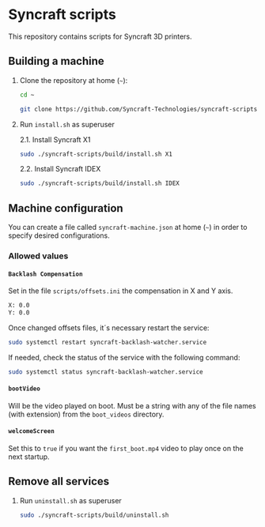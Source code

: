 # Syncraft scripts

This repository contains scripts for Syncraft 3D printers.

## Building a machine

1. Clone the repository at home (`~`):
	```bash
	cd ~
	```
	```bash
	git clone https://github.com/Syncraft-Technologies/syncraft-scripts.git
	```
2. Run `install.sh` as superuser

	2.1. Install Syncraft X1
	
	```bash
	sudo ./syncraft-scripts/build/install.sh X1
	```

	2.2. Install Syncraft IDEX
	
	```bash
	sudo ./syncraft-scripts/build/install.sh IDEX
	```

## Machine configuration

You can create a file called `syncraft-machine.json` at home (`~`) in order to specify desired configurations.

### Allowed values

#### `Backlash Compensation`

Set in the file `scripts/offsets.ini` the compensation in X and Y axis.
```bash
X: 0.0
Y: 0.0
```

Once changed offsets files, it´s necessary restart the service:
 ```bash
sudo systemctl restart syncraft-backlash-watcher.service
```

If needed, check the status of the service with the following command:
 ```bash
sudo systemctl status syncraft-backlash-watcher.service
```

#### `bootVideo`

Will be the video played on boot. Must be a string with any of the file names (with extension) from the `boot_videos` directory.

#### `welcomeScreen`

Set this to `true` if you want the `first_boot.mp4` video to play once on the next startup.

## Remove all services

1. Run `uninstall.sh` as superuser
	```bash
	sudo ./syncraft-scripts/build/uninstall.sh
	```
